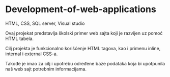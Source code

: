# Development-of-web-applications
HTML, CSS, SQL server, Visual studio

Ovaj projekat predstavlja školski primer web sajta koji je razvijen uz pomoć HTML tabela.

Cilj projekta je funkcionalno korišćenje HTML tagova, kao i primenu inline, internal i external CSS-a.

Takođe je imao za cilj i upotrebu određene baze podataka koja bi upotpunila naš web sajt potrebnim informacijama.
